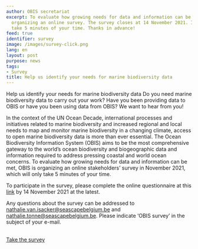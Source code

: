 ```yaml
---
author: OBIS secretariat
excerpt: To evaluate how growing needs for data and information can be met, OBIS is
  organizing an online survey. The survey closes at 14 November 2021. It will only
  take 5 minutes of your time. Thanks in advance!
feed: true
identifier: survey
image: /images/survey-click.png
lang: en
layout: post
purpose: news
tags:
- Survey
title: Help us identify your needs for marine biodiversity data
---
```


Help us identify your needs for marine biodiversity data
Do you need marine biodiversity data to carry out your work? Have you been providing data to OBIS or have you been using data from OBIS? We want to hear from you!
 
In the context of the UN Ocean Decade, international processes and initiatives related to marine biodiversity and increased regional and local needs to map and monitor marine biodiversity in a changing climate, access to open marine biodiversity data is more than ever essential. The Ocean Biodiversity Information System (OBIS) aims to be the most comprehensive gateway to the world’s ocean biodiversity and biogeographic data and information required to address pressing coastal and world ocean concerns. To evaluate how growing needs for data and information can be met, OBIS is organizing an online stakeholders’ survey in November 2021, which will only take 5 minutes of your time.
 
To participate in the survey, please complete the online questionnaire at this [link](https://ec.europa.eu/eusurvey/runner/OBIS_General_Online_Survey) by 14 November 2021 at the latest.
 
Any questions about the survey can be addressed to nathalie.van.isacker@seascapebelgium.be and nathalie.tonne@seascapebelgium.be. Please indicate ‘OBIS survey’ in the subject of your e-mail.

<p class="text-center"><br/><a href="https://ec.europa.eu/eusurvey/runner/OBIS_General_Online_Survey" target="_blank" class="btn btn-success btn-lg">Take the survey</a></p>
